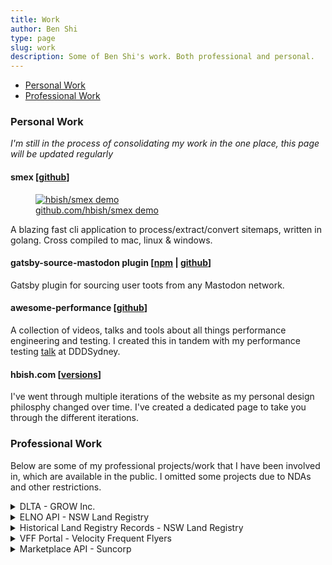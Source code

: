 ```yaml
---
title: Work
author: Ben Shi
type: page
slug: work
description: Some of Ben Shi's work. Both professional and personal.
---
```


- [Personal Work](#personal-work)
- [Professional Work](#professional-work)

### Personal Work

_I'm still in the process of consolidating my work in the one place, this page will be updated regularly_

#### smex [[github](https://github.com/hbish/smex)]

<div>
<figure class="float-right" >
    <a href="https://asciinema.org/a/327587">
	    <img src="https://asciinema.org/a/327587.svg" alt="hbish/smex demo">
	    <figcaption>github.com/hbish/smex demo</figcaption>
	</a>
</figure>

A blazing fast cli application to process/extract/convert sitemaps, written in golang. Cross compiled to mac, linux & windows.

</div>

#### gatsby-source-mastodon plugin [[npm](https://www.npmjs.com/package/gatsby-source-mastodon) | [github](https://github.com/hbish/gatsby-source-mastodon)]

Gatsby plugin for sourcing user toots from any Mastodon network.

#### awesome-performance [[github](https://github.com/hbish/awesome-performance)]

A collection of videos, talks and tools about all things performance engineering and testing. I created this in
 tandem with my performance testing [talk](https://dddsydney2019.hbish.com/#slide=1) at DDDSydney.

#### hbish.com [[versions](/versions)]

I've went through multiple iterations of the website as my personal design philosphy changed over time. I've created
 a dedicated page to take you through the different iterations.


### Professional Work

Below are some of my professional projects/work that I have been involved in, which are available in the public. I omitted some
 projects due to NDAs and other restrictions.

<details><summary>DLTA - GROW Inc.</summary>

A superannuation administration platform designed from the ground up built on top of distributed ledger technology
 (Corda) ([find out more](https://www.financialstandard.com.au/news/grow-super-signs-first-admin-client-153801514)).

**Technology** - Kotlin, R3 Corda, Spring Boot, VueJs, Node.Js, Postgres, RPC, Rest API, AWS

</details>

<details><summary>ELNO API - NSW Land Registry</summary>

A rebuild of NSW Land Registry's electronic conveyancing API from monolithic service to a distributed
 microservices architecture. The system was designed to be scalable, flexible and secure. Additionally, the platform
  was reengineered to support multiple ELNO operators, at the time of the build only PEXA and Sympli are operating on
   the new platform ([find out more](https://www.nswlrs.com.au/About/About/Announcements/59)).

**Technology** - Java, Spring Boot, Apigee, MSSQL, AWS

</details>

<details><summary>Historical Land Registry Records - NSW Land Registry</summary>

A rebuild of NSW Land Registry's historical land record system to view historical/archived maps, charters and indexes
 for the state. The new application focused on speed and usability through the use of ElasticSearch. The system was
  required to serve out over 5TB of historical images and 2GB of index data ([find out more](https://hlrv.nswlrs.com.au)).

**Technology** - React.js, Ant Design, ElasticSearch, OpenSeadragon, MSSQL, AWS

</details>

<details><summary>VFF Portal - Velocity Frequent Flyers</summary>

A new iPaaS implementation built for Velocity Frequent Flyers to integrate with VFF's many downstream systems such s
 user profiles, frequent flyer points and other backing services. Microservices architecture with Apigee as API gatway
  and keycloak as authentication and authorization service ([find out more](https://experience.velocityfrequentflyer.com/)).

**Technology** - Java, Sprint Boot, Apigee, KeyCloak, AWS

</details>

<details><summary>Marketplace API - Suncorp</summary>

A new marketplace to bring all of Suncorp products and its child brands together in a single place. I worked as a
 consultant on the building the life insurance API ([link](https://www.itnews.com.au/news/suncorps-marketplace-api-platform-unleashed-in-tilt-at-open-banking-499891)).

**Technology** - Java, Sprint Boot, Axway, Oauth2, AWS

</details>


